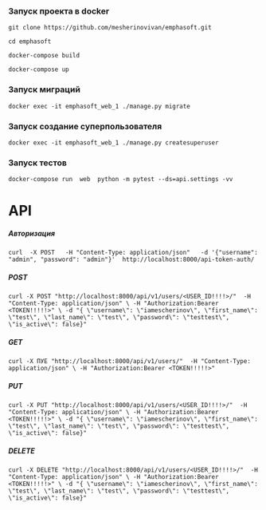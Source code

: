 ### **Запуск проекта в docker**

`git clone https://github.com/mesherinovivan/emphasoft.git`

`cd emphasoft`

`docker-compose build`


`docker-compose up`

### **Запуск миграций**

`docker exec -it emphasoft_web_1 ./manage.py migrate`

### **Запуск создание суперпользователя**

`docker exec -it emphasoft_web_1 ./manage.py createsuperuser`

### **Запуск тестов**


`docker-compose run  web  python -m pytest --ds=api.settings -vv` 

# API

##### Авторизация

`curl  -X POST   -H "Content-Type: application/json"   -d '{"username": "admin", "password": "admin"}'  http://localhost:8000/api-token-auth/`

##### POST
`curl -X POST "http://localhost:8000/api/v1/users/<USER_ID!!!!>/"  -H "Content-Type: application/json" \
 -H "Authorization:Bearer <TOKEN!!!!!>" \
 -d "{ \"username\": \"iamescherinov\", \"first_name\": \"test\", \"last_name\": \"test\", \"password\": \"testtest\", \"is_active\": false}"`

##### GET
`curl -X ПУЕ "http://localhost:8000/api/v1/users/"  -H "Content-Type: application/json" \
 -H "Authorization:Bearer <TOKEN!!!!!>" `

##### PUT
`curl -X PUT "http://localhost:8000/api/v1/users/<USER_ID!!!!>/"  -H "Content-Type: application/json" \
 -H "Authorization:Bearer <TOKEN!!!!!>" \
 -d "{ \"username\": \"iamescherinov\", \"first_name\": \"test\", \"last_name\": \"test\", \"password\": \"testtest\", \"is_active\": false}"`
 
##### DELETE
`curl -X DELETE "http://localhost:8000/api/v1/users/<USER_ID!!!!>/"  -H "Content-Type: application/json" \
 -H "Authorization:Bearer <TOKEN!!!!!>" \
 -d "{ \"username\": \"iamescherinov\", \"first_name\": \"test\", \"last_name\": \"test\", \"password\": \"testtest\", \"is_active\": false}"`
